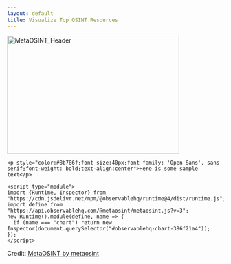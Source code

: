 ```yaml
---
layout: default
title: Visualize Top OSINT Resources
---
```


 <img src="https://github.com/MetaOSINT/MetaOSINT.github.io/blob/main/header.PNG" alt="MetaOSINT_Header" width="400" height="275" style="vertical-align:top">
 
  <body>

    <p style="color:#8b786f;font-size:40px;font-family: 'Open Sans', sans-serif;font-weight: bold;text-align:center">Here is some sample text</p>  

    <script type="module">
    import {Runtime, Inspector} from "https://cdn.jsdelivr.net/npm/@observablehq/runtime@4/dist/runtime.js";
    import define from "https://api.observablehq.com/@metaosint/metaosint.js?v=3";
    new Runtime().module(define, name => {
      if (name === "chart") return new Inspector(document.querySelector("#observablehq-chart-386f21a4"));
    });
    </script>

  </body>

<div id="observablehq-chart-386f21a4"></div>
<p>Credit: <a href="https://observablehq.com/@metaosint/metaosint">MetaOSINT by metaosint</a></p>
